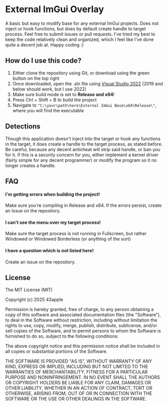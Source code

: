 # External ImGui Overlay
A basic but easy to modify base for any external ImGui projects. Does not inject or hook functions, but does by default create handle to target process. Feel free to submit issues or pull requests. I've tried my best to keep the code relatively clean and organized, which I feel like I've done quite a decent job at. Happy coding :)

## How do I use this code?
1. Either clone the repository using Git, or download using the green button on the top right
2. Once downloaded, open the .sln file using [Visual Studio 2022](https://visualstudio.microsoft.com/vs/) (2019 and below should work, but I use 2022)
3. Make sure build mode is set to **Release and x64**!
4. Press Ctrl + Shift + B to build the project
5. Navigate to `"C:\your\path\here\External ImGui Base\x64\Release\"`, where you will find the executable

## Detections
Though this application doesn't inject into the target or hook any functions in the target, it does create a handle to the target process, as stated before. Be careful, because any decent anticheat will strip said handle, or ban you for it. If this is a security concern for you, either implement a kernel driver (fairly simple for any decent programmer) or modify the program so it no longer creates a handle.

## FAQ
#### I'm getting errors when building the project!
Make sure you're compiling in Release and x64. If the errors persist, create an Issue on the repository.
#### I can't see the menu over my target process!
Make sure the target process is not running in Fullscreen, but rather Windowed or Windowed Borderless (or anything of the sort)
#### I have a question which is not listed here!
Create an issue on the repository.

## License
The MIT License (MIT)

Copyright (c) 2025 43apple

Permission is hereby granted, free of charge, to any person obtaining a copy of this software and associated documentation files (the "Software"), to deal in the Software without restriction, including without limitation the rights to use, copy, modify, merge, publish, distribute, sublicense, and/or sell copies of the Software, and to permit persons to whom the Software is furnished to do so, subject to the following conditions:

The above copyright notice and this permission notice shall be included in all copies or substantial portions of the Software.

THE SOFTWARE IS PROVIDED "AS IS", WITHOUT WARRANTY OF ANY KIND, EXPRESS OR IMPLIED, INCLUDING BUT NOT LIMITED TO THE WARRANTIES OF MERCHANTABILITY, FITNESS FOR A PARTICULAR PURPOSE AND NONINFRINGEMENT. IN NO EVENT SHALL THE AUTHORS OR COPYRIGHT HOLDERS BE LIABLE FOR ANY CLAIM, DAMAGES OR OTHER LIABILITY, WHETHER IN AN ACTION OF CONTRACT, TORT OR OTHERWISE, ARISING FROM, OUT OF OR IN CONNECTION WITH THE SOFTWARE OR THE USE OR OTHER DEALINGS IN THE SOFTWARE.
